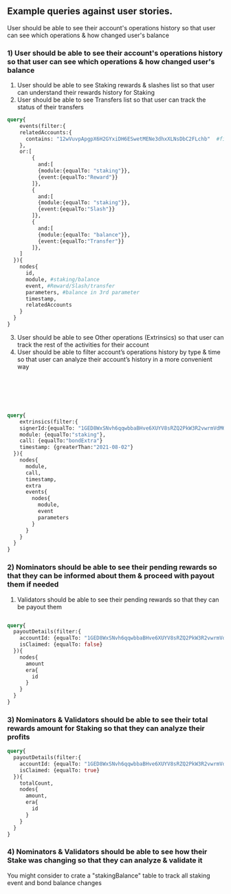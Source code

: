 ## Example queries against user stories. 

User should be able to see their account's operations history so that user can see which operations & how changed user's balance
### 1) User should be able to see their account's operations history so that user can see which operations & how changed user's balance
1. User should be able to see Staking rewards & slashes list so that user can understand their rewards history for Staking
2. User should be able to see Transfers list so that user can track the status of their transfers
```graphql
query{
	events(filter:{
    relatedAccounts:{
      contains: "12wVuvpApgpX6H2GYxiDH6ESwetMENe3dhxXLNsDbC2FLchb"  #filter account
    },
    or:[
        {
          and:[
          {module:{equalTo: "staking"}},
          {event:{equalTo:"Reward"}}
        ]},
        {
          and:[
          {module:{equalTo: "staking"}},
          {event:{equalTo:"Slash"}}
        ]},
        {
          and:[
          {module:{equalTo: "balance"}},
          {event:{equalTo:"Transfer"}}
        ]},
    ]
  }){
    nodes{
      id,
      module, #staking/balance
      event, #Reward/Slash/transfer
      parameters, #balance in 3rd parameter
      timestamp,
      relatedAccounts
    }
  }
}
```
3. User should be able to see Other operations (Extrinsics) so that user can track the rest of the activities for their account
4. User should be able to filter account’s operations history by type & time so that user can analyze their account’s history in a more convenient way
```graphql






query{
	extrinsics(filter:{
    signerId:{equalTo: "1GED8WxSNvh6qqwbbaBHve6XUYV8sRZQ2PkW3R2vwrmVdM6"}
    module: {equalTo:"staking"},
    call: {equalTo:"bondExtra"}
    timestamp: {greaterThan:"2021-08-02"}
  }){
    nodes{
      module,
      call,
      timestamp,
      extra
      events{
        nodes{
          module,
          event
          parameters
        }
      }
    }
  }
}
```

### 2) Nominators should be able to see their pending rewards so that they can be informed about them & proceed with payout them if needed
1. Validators should be able to see their pending rewards so that they can be payout them

```graphql

query{
  payoutDetails(filter:{
    accountId: {equalTo: "1GED8WxSNvh6qqwbbaBHve6XUYV8sRZQ2PkW3R2vwrmVdM6"},
    isClaimed: {equalTo: false}
  }){
    nodes{
      amount
      era{
        id
      }
    }
  }
}


```

### 3) Nominators & Validators should be able to see their total rewards amount for Staking so that they can analyze their profits

```graphql
query{
  payoutDetails(filter:{
    accountId: {equalTo: "1GED8WxSNvh6qqwbbaBHve6XUYV8sRZQ2PkW3R2vwrmVdM6"},
    isClaimed: {equalTo: true}
  }){
    totalCount,
    nodes{
      amount,
      era{
        id
      }
    }
  }
}


```

### 4) Nominators & Validators should be able to see how their Stake was changing so that they can analyze & validate it

You might consider to crate a "stakingBalance" table to track all staking event and bond balance changes
